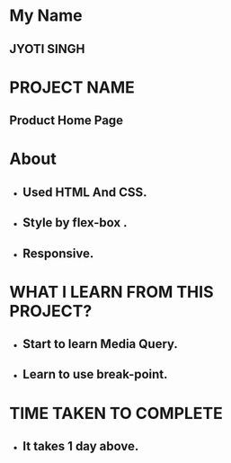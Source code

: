 # My Name

## JYOTI SINGH

# PROJECT NAME

## Product Home Page

# About

- ## Used HTML And CSS.
- ## Style by flex-box .
- ## Responsive.

# WHAT I LEARN FROM THIS PROJECT?

- ## Start to learn Media Query.
- ## Learn to use break-point.

# TIME TAKEN TO COMPLETE

- ## It takes 1 day above.
